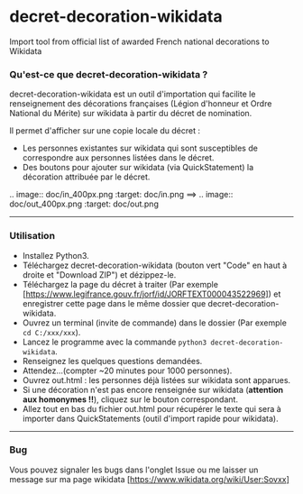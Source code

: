 # decret-decoration-wikidata
Import tool from official list of awarded French national decorations to Wikidata

### Qu'est-ce que decret-decoration-wikidata ?
decret-decoration-wikidata est un outil d'importation qui facilite le renseignement des décorations françaises (Légion d'honneur et Ordre National du Mérite) sur wikidata à partir du décret de nomination.

Il permet d'afficher sur une copie locale du décret :
* Les personnes existantes sur wikidata qui sont susceptibles de correspondre aux personnes listées dans le décret.
* Des boutons pour ajouter sur wikidata (via QuickStatement) la décoration attribuée par le décret.

.. image:: doc/in_400px.png
    :target: doc/in.png
==>
.. image:: doc/out_400px.png
    :target: doc/out.png

---

### Utilisation
* Installez Python3.
* Téléchargez decret-decoration-wikidata (bouton vert "Code" en haut à droite et "Download ZIP") et dézippez-le.
* Téléchargez la page du décret à traiter (Par exemple [https://www.legifrance.gouv.fr/jorf/id/JORFTEXT000043522969]) et enregistrer cette page dans le même dossier que decret-decoration-wikidata.
* Ouvrez un terminal (invite de commande) dans le dossier (Par exemple ``cd C:/xxx/xxx``).
* Lancez le programme avec la commande ``python3 decret-decoration-wikidata``.
* Renseignez les quelques questions demandées.
* Attendez...(compter ~20 minutes pour 1000 personnes).
* Ouvrez out.html : les personnes déjà listées sur wikidata sont apparues.
* Si une décoration n'est pas encore renseignée sur wikidata (<b>attention aux homonymes !!</b>), cliquez sur le bouton correspondant.
* Allez tout en bas du fichier out.html pour récupérer le texte qui sera à importer dans QuickStatements (outil d'import rapide pour wikidata).

---

### Bug
Vous pouvez signaler les bugs dans l'onglet Issue ou me laisser un message sur ma page wikidata [https://www.wikidata.org/wiki/User:Sovxx]
